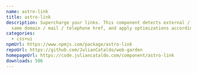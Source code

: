 ```yaml
---
name: astro-link
title: astro-link
description: Supercharge your links. This component detects external / anchor /
  same domain / mail / telephone href, and apply optimizations accordingly.
categories:
  - css+ui
npmUrl: https://www.npmjs.com/package/astro-link
repoUrl: https://github.com/JulianCataldo/web-garden
homepageUrl: https://code.juliancataldo.com/component/astro-link
downloads: 506
---
```

